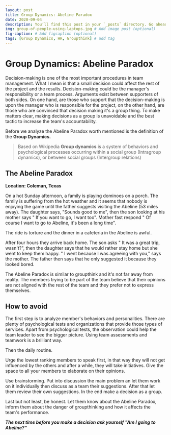 ```yaml
---
layout: post
title: Group Dynamics: Abeline Paradox
date: 2020-09-04
description: You’ll find this post in your `_posts` directory. Go ahead and edit it and re-build the site to see your changes. # Add post description (optional)
img: group-of-people-using-laptops.jpg # Add image post (optional)
fig-caption: # Add figcaption (optional)
tags: [Group Dynamics, HR, Groupthink] # add tag
---
```



# Group Dynamics: Abeline Paradox

Decision-making is one of the most important procedures in team management. What I mean is that a small decision could affect the rest of the project and the results. Decision-making could be the manager's responsibility or a team process. Arguments exist between supporters of both sides. On one hand, are those who support that the decision-making is upon the manager who is responsible for the project, on the other hand, are those who are convinced that decision making it's a group thing. To make matters clear, making decisions as a group is unavoidable and the best tactic to increase the team's accountability. 

Before we analyze the Abeline Paradox worth mentioned is the definition of the **Group Dynamics.**  

>Based on Wikipedia **Group dynamics** is a system of behaviors and psychological processes occurring within a social group (Intragroup dynamics), or between social groups (Intergroup relations) 

## The Abeline Paradox 
**Location: Coleman, Texas**

On a hot Sunday afternoon, a family is playing dominoes on a porch. The family is suffering from the hot weather and it seems that nobody is enjoying the game until the father suggests visiting the Abeline (53 miles away). The daughter says, "Sounds good to me", then the son looking at his mother says " If you want to go, I want too". Mother fast respond " Of course I want to go to Abeline, it's been a long time". 

The ride is torture and the dinner in a cafeteria in the Abeline is awful. 

After four hours they arrive back home. The son asks " It was a great trip, wasn't?", then the daughter says that he would rather stay home but she went to keep them happy. " I went because I was agreeing with you," says the mother. The father then says that he only suggested it because they looked bored. 

The Abeline Paradox is similar to groupthink and it's not far away from reality. The members trying to be part of the team believe that their opinions are not aligned with the rest of the team and they prefer not to express themselves. 

## How to avoid 

The first step is to analyze member's behaviors and personalities. There are plenty of psychological tests and organizations that provide those types of services. Apart from psychological tests, the observation could help the team leader to see the bigger picture. Using team assessments and teamwork is a brilliant way. 

Then the daily routine.

Urge the lowest ranking members to speak first, in that way they will not get influenced by the others and after a while, they will take initiatives.  Give the space to all your members to elaborate on their opinions. 

Use brainstorming. Put into discussion the main problem an let them work on it individually then discuss as a team their suggestions. After that let them review their own suggestions. In the end make a decision as a group.

Last but not least, be honest. Let them know about the Abeline Paradox, inform them about the danger of groupthinking and how it affects the team's performance. 

***The next time before you make a decision ask yourself  "Am I going to Abeline?"***
